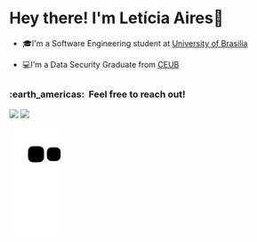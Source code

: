 # Hey there! I'm Letícia Aires🌱

- 🎓I'm a Software Engineering student at <a href="http://www.unb.br">University of Brasilia</a>
- 💻I'm a Data Security Graduate from <a href="https://www.uniceub.br/">CEUB</a>



  
  ##
  
<div>
  
  <h3> :earth_americas: &nbsp;Feel free to reach out! </h3> 
  <a href="https://www.instagram.com/ttuce_/" target="_blank"><img src="https://img.shields.io/badge/-Instagram-%23E4405F?style=for-the-badge&logo=instagram&logoColor=pink" target="_blank"></a>
  <a href = "mailto:leticia.assuncao.aires@gmail.com"><img src="https://img.shields.io/badge/-Gmail-%23333?style=for-the-badge&logo=gmail&logoColor=pink" target="_blank"></a>
  
  ![Snake animation](https://github.com/LeticiaAires/LeticiaAires/blob/output/github-contribution-grid-snake.svg)
